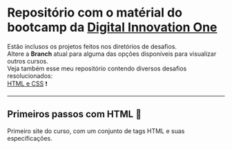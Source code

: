 # Repositório com o matérial do bootcamp da [Digital Innovation One](https://web.dio.me)
Estão inclusos os projetos feitos nos diretórios de desafios. <br>
Altere a **Branch** atual para alguma das opções disponíveis para visualizar outros cursos. <br>
Veja também esse meu repositório contendo diversos desafios resolucionados: <br>
[HTML e CSS](https://github.com/Gabryel-Barboza/HTML-e-CSS) ❗
<hr>

## Primeiros passos com HTML 👶
Primeiro site do curso, com um conjunto de tags HTML e suas especificações.
